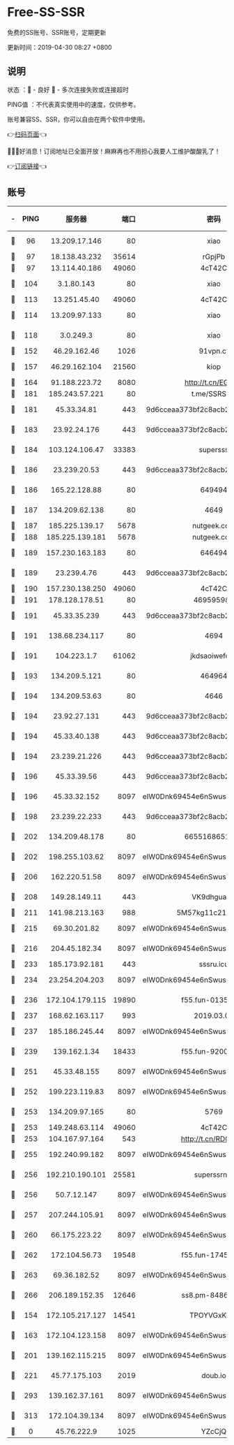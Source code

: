 # Free-SS-SSR

免费的SS账号、SSR账号，定期更新

更新时间：2019-04-30 08:27 +0800

## 说明

状态     ：🙂 - 良好 🙁 - 多次连接失败或连接超时

PING值   ：不代表真实使用中的速度，仅供参考。

账号兼容SS、SSR，你可以自由在两个软件中使用。

👉[扫码页面](https://liesauer.github.io/Free-SS-SSR/)👈

🎉🎉🎉好消息！订阅地址已全面开放！麻麻再也不用担心我要人工维护酸酸乳了！

👉[订阅链接](https://www.liesauer.net/yogurt/subscribe?ACCESS_TOKEN=DAYxR3mMaZAsaqUb)👈

## 账号

|-|PING|服务器|端口|密码|加密方式|区域|
|:----:|:----:|:-----:|-----:|:----:|:----:|:----:|
|🙂|96|13.209.17.146|80|xiao|aes-128-ctr|KR|
|🙂|97|18.138.43.232|35614|rGpjPb|rc4-md5|SG|
|🙂|97|13.114.40.186|49060|4cT42C|chacha20|JP|
|🙂|104|3.1.80.143|80|xiao|aes-128-ctr|SG|
|🙂|113|13.251.45.40|49060|4cT42C|chacha20|SG|
|🙂|114|13.209.97.133|80|xiao|aes-128-ctr|KR|
|🙂|118|3.0.249.3|80|xiao|aes-128-ctr|SG|
|🙂|152|46.29.162.46|1026|91vpn.cf|rc4-md5|RU|
|🙂|157|46.29.162.104|21560|kiop|aes-128-ctr|RU|
|🙂|164|91.188.223.72|8080|http://t.cn/EGJIyrl|rc4-md5|RU|
|🙂|181|185.243.57.221|80|t.me/SSRSUB|rc4-md5|US|
|🙂|181|45.33.34.81|443|9d6cceaa373bf2c8acb22e60b6a58be6|aes-256-cfb|US|
|🙂|183|23.92.24.176|443|9d6cceaa373bf2c8acb22e60b6a58be6|aes-256-cfb|US|
|🙂|184|103.124.106.47|33383|supersss|aes-256-cfb|CN|
|🙂|186|23.239.20.53|443|9d6cceaa373bf2c8acb22e60b6a58be6|aes-256-cfb|US|
|🙂|186|165.22.128.88|80|649494|aes-256-cfb|US|
|🙂|187|134.209.62.138|80|4649|aes-256-cfb|US|
|🙂|187|185.225.139.17|5678|nutgeek.com|rc4-md5|US|
|🙂|188|185.225.139.181|5678|nutgeek.com|rc4-md5|US|
|🙂|189|157.230.163.183|80|646494|aes-256-cfb|US|
|🙂|189|23.239.4.76|443|9d6cceaa373bf2c8acb22e60b6a58be6|aes-256-cfb|US|
|🙂|190|157.230.138.250|49060|4cT42C|chacha20|US|
|🙂|191|178.128.178.51|80|469595985|chacha20|US|
|🙂|191|45.33.35.239|443|9d6cceaa373bf2c8acb22e60b6a58be6|aes-256-cfb|US|
|🙂|191|138.68.234.117|80|4694|aes-256-cfb|US|
|🙂|191|104.223.1.7|61062|jkdsaoiwefdsa|aes-256-cfb|US|
|🙂|193|134.209.5.121|80|464964|aes-256-cfb|US|
|🙂|194|134.209.53.63|80|4646|aes-256-cfb|US|
|🙂|194|23.92.27.131|443|9d6cceaa373bf2c8acb22e60b6a58be6|aes-256-cfb|US|
|🙂|194|45.33.40.138|443|9d6cceaa373bf2c8acb22e60b6a58be6|aes-256-cfb|US|
|🙂|194|23.239.21.226|443|9d6cceaa373bf2c8acb22e60b6a58be6|aes-256-cfb|US|
|🙂|196|45.33.39.56|443|9d6cceaa373bf2c8acb22e60b6a58be6|aes-256-cfb|US|
|🙂|196|45.33.32.152|8097|eIW0Dnk69454e6nSwuspv9DmS201tQ0D|aes-256-cfb|US|
|🙂|198|23.239.22.233|443|9d6cceaa373bf2c8acb22e60b6a58be6|aes-256-cfb|US|
|🙂|202|134.209.48.178|80|6655168651651|aes-256-cfb|US|
|🙂|202|198.255.103.62|8097|eIW0Dnk69454e6nSwuspv9DmS201tQ0D|aes-256-cfb|US|
|🙂|206|162.220.51.58|8097|eIW0Dnk69454e6nSwuspv9DmS201tQ0D|aes-256-cfb|US|
|🙂|208|149.28.149.11|443|VK9dhgualsL|aes-256-cfb|SG|
|🙂|211|141.98.213.163|988|5M57kg11c214qDmK|chacha20|KR|
|🙂|215|69.30.201.82|8097|eIW0Dnk69454e6nSwuspv9DmS201tQ0D|aes-256-cfb|US|
|🙂|216|204.45.182.34|8097|eIW0Dnk69454e6nSwuspv9DmS201tQ0D|aes-256-cfb|US|
|🙂|233|185.173.92.181|443|sssru.icu|rc4-md5|RU|
|🙂|234|23.254.204.203|8097|eIW0Dnk69454e6nSwuspv9DmS201tQ0D|aes-256-cfb|US|
|🙂|236|172.104.179.115|19890|f55.fun-01350442|aes-256-cfb|SG|
|🙂|237|168.62.163.117|993|2019.03.07|rc4-md5|US|
|🙂|237|185.186.245.44|8097|eIW0Dnk69454e6nSwuspv9DmS201tQ0D|aes-256-cfb|NL|
|🙂|239|139.162.1.34|18433|f55.fun-92009429|aes-256-cfb|SG|
|🙂|251|45.33.48.155|8097|eIW0Dnk69454e6nSwuspv9DmS201tQ0D|aes-256-cfb|US|
|🙂|252|199.223.119.83|8097|eIW0Dnk69454e6nSwuspv9DmS201tQ0D|aes-256-cfb|US|
|🙂|253|134.209.97.165|80|5769|aes-256-cfb|SG|
|🙂|253|149.248.63.114|49060|4cT42C|chacha20|CA|
|🙂|253|104.167.97.164|543|http://t.cn/RD0D7sx|rc4-md5|CA|
|🙂|255|192.240.99.182|8097|eIW0Dnk69454e6nSwuspv9DmS201tQ0D|aes-256-cfb|US|
|🙂|256|192.210.190.101|25581|superssrnet|aes-256-cfb|US|
|🙂|256|50.7.12.147|8097|eIW0Dnk69454e6nSwuspv9DmS201tQ0D|aes-256-cfb|US|
|🙂|257|207.244.105.91|8097|eIW0Dnk69454e6nSwuspv9DmS201tQ0D|aes-256-cfb|US|
|🙂|260|66.175.223.22|8097|eIW0Dnk69454e6nSwuspv9DmS201tQ0D|aes-256-cfb|US|
|🙂|262|172.104.56.73|19548|f55.fun-17455183|aes-256-cfb|SG|
|🙂|263|69.36.182.52|8097|eIW0Dnk69454e6nSwuspv9DmS201tQ0D|aes-256-cfb|US|
|🙂|266|206.189.152.35|12646|ss8.pm-84869771|aes-256-cfb|SG|
|🙂|154|172.105.217.127|14541|TPOYVGxKglpi|aes-256-cfb|JP|
|🙂|163|172.104.123.158|8097|eIW0Dnk69454e6nSwuspv9DmS201tQ0D|aes-256-cfb|JP|
|🙂|201|139.162.115.215|8097|eIW0Dnk69454e6nSwuspv9DmS201tQ0D|aes-256-cfb|JP|
|🙂|221|45.77.175.103|2019|doub.io|aes-128-ctr|SG|
|🙂|293|139.162.37.161|8097|eIW0Dnk69454e6nSwuspv9DmS201tQ0D|aes-256-cfb|SG|
|🙂|313|172.104.39.134|8097|eIW0Dnk69454e6nSwuspv9DmS201tQ0D|aes-256-cfb|SG|
|🙁|0|45.76.222.9|1025|YZcCjQ|rc4-md5|JP|
